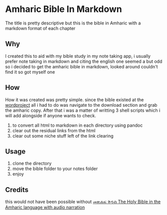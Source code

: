 # Amharic Bible In Markdown

The title is pretty descriptive but this is the bible in Amharic with a markdown format of each chapter 

## Why

I created this to aid with my bible study in my note taking app, i usually prefer note taking in markdown and citing the english one seemed a but 
odd so i decided to get the amharic bible in markdown, looked around couldn't find it so got myself one

## How 

How it was created was pretty simple. since the bible existed at the [wordproject](https://www.wordproject.org/) all i had to do was navigate to the download
section and grab the amharic copy. After that i was a matter of writting 3 shell scripts which i will add alongside if anyone wants to check.
1) to convert all html to markdown in each directory using pandoc 
2) clear out the residual links from the html 
3) clear out some niche stuff left of the link clearing 

## Usage

1. clone the directory 
2. move the bible folder to your notes folder 
3. enjoy 

## Credits
this would not have been possible without [መጽሐፍ ቅዱስ The Holy Bible in the Amharic language with audio narration](https://www.wordproject.org/bibles/am/index.htm)


